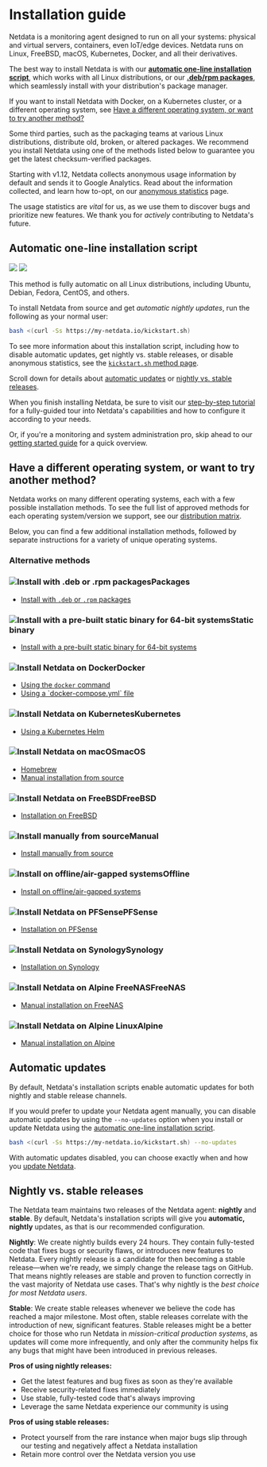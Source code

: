 # Installation guide

Netdata is a monitoring agent designed to run on all your systems: physical and virtual servers, containers, even
IoT/edge devices. Netdata runs on Linux, FreeBSD, macOS, Kubernetes, Docker, and all their derivatives.

The best way to install Netdata is with our [**automatic one-line installation
script**](#automatic-one-line-installation-script), which works with all Linux distributions, or our [**.deb/rpm
packages**](methods/packages.md), which seamlessly install with your distribution's package manager.

If you want to install Netdata with Docker, on a Kubernetes cluster, or a different operating system, see [Have a
different operating system, or want to try another
method?](#have-a-different-operating-system-or-want-to-try-another-method)

Some third parties, such as the packaging teams at various Linux distributions, distribute old, broken, or altered
packages. We recommend you install Netdata using one of the methods listed below to guarantee you get the latest
checksum-verified packages.

Starting with v1.12, Netdata collects anonymous usage information by default and sends it to Google Analytics. Read
about the information collected, and learn how to-opt, on our [anonymous statistics](../../docs/anonymous-statistics.md)
page.

The usage statistics are _vital_ for us, as we use them to discover bugs and prioritize new features. We thank you for
_actively_ contributing to Netdata's future.

## Automatic one-line installation script

![](https://registry.my-netdata.io/api/v1/badge.svg?chart=web_log_nginx.requests_per_url&options=unaligned&dimensions=kickstart&group=sum&after=-3600&label=last+hour&units=installations&value_color=orange&precision=0) ![](https://registry.my-netdata.io/api/v1/badge.svg?chart=web_log_nginx.requests_per_url&options=unaligned&dimensions=kickstart&group=sum&after=-86400&label=today&units=installations&precision=0)

This method is fully automatic on all Linux distributions, including Ubuntu, Debian, Fedora, CentOS, and others.

To install Netdata from source and get _automatic nightly updates_, run the following as your normal user:

```bash
bash <(curl -Ss https://my-netdata.io/kickstart.sh)
```

To see more information about this installation script, including how to disable automatic updates, get nightly vs.
stable releases, or disable anonymous statistics, see the [`kickstart.sh` method page](methods/kickstart.md). 

Scroll down for details about [automatic updates](#automatic-updates) or [nightly vs. stable
releases](#nightly-vs-stable-releases).

When you finish installing Netdata, be sure to visit our [step-by-step tutorial](../../docs/step-by-step/step-00.md)
for a fully-guided tour into Netdata's capabilities and how to configure it according to your needs. 

Or, if you're a monitoring and system administration pro, skip ahead to our [getting started
guide](../../docs/getting-started.md) for a quick overview.

## Have a different operating system, or want to try another method?

Netdata works on many different operating systems, each with a few possible installation methods. To see the full list
of approved methods for each operating system/version we support, see our [distribution matrix](../DISTRIBUTIONS.md).

Below, you can find a few additional installation methods, followed by separate instructions for a variety of unique
operating systems.

### Alternative methods

<div class="installer-grid">
  <div class="grid-item">
    <h3><img src="https://user-images.githubusercontent.com/1153921/73030393-c5eb4200-3df6-11ea-9942-436caa3ed100.png" alt="Install with .deb or .rpm packages" />Packages</h3>
    <ul>
      <li><a href="methods/packages/">Install with <code>.deb</code> or <code>.rpm</code> packages</a></li>
    </ul>
  </div>
  <div class="grid-item">
    <h3><img src="https://user-images.githubusercontent.com/1153921/73030303-94727680-3df6-11ea-963e-6f2cb0ce762c.png" alt="Install with a pre-built static binary for 64-bit systems" />Static binary</h3>
    <ul>
      <li><a href="methods/kickstart-64/">Install with a pre-built static binary for 64-bit systems</a></li>
    </ul>
  </div>
  <div class="grid-item">
    <h3><img src="https://user-images.githubusercontent.com/1153921/71905478-e36ea980-3170-11ea-94f7-950328ad1bdf.png" alt="Install Netdata on Docker" />Docker</h3>
    <ul>
      <li><a href="../docker/#run-netdata-with-the-docker-command">Using the <code>docker</code> command</a></li>
      <li><a href="../docker/#run-netdata-with-the-docker-command">Using a `docker-compose.yml` file</a></li>
    </ul>
  </div>
  <div class="grid-item">
    <h3><img src="https://user-images.githubusercontent.com/1153921/71960868-c1236d00-31fe-11ea-859e-902d36233e38.png" alt="Install Netdata on Kubernetes" />Kubernetes</h3>
    <ul>
      <li><a href="https://github.com/netdata/helmchart#netdata-helm-chart-for-kubernetes-deployments">Using a Kubernetes Helm</a></li>
    </ul>
  </div>
  <div class="grid-item">
    <h3><img src="https://user-images.githubusercontent.com/1153921/71961672-8cb0b080-3200-11ea-84f8-9139c7434110.png" alt="Install Netdata on macOS" />macOS</h3>
    <ul>
      <li><a href="methods/macos/#with-homebrew">Homebrew</a></li>
      <li><a href="methods/macos/#from-source">Manual installation from source</a></li>
    </ul>
  </div>
  <div class="grid-item">
    <h3><img src="https://user-images.githubusercontent.com/1153921/71961245-a3a2d300-31ff-11ea-89bf-b90e7242d9a5.png" alt="Install Netdata on FreeBSD" />FreeBSD</h3>
    <ul>
      <li><a href="methods/freebsd/">Installation on FreeBSD</a></li>
    </ul>
  </div>
  <div class="grid-item">
    <h3><img src="https://user-images.githubusercontent.com/1153921/73032280-f1246000-3dfb-11ea-870d-7fbddd9a6f76.png" alt="Install manually from source" />Manual</h3>
    <ul>
      <li><a href="methods/manual/">Install manually from source</a></li>
    </ul>
  </div>
  <div class="grid-item">
    <h3><img src="https://user-images.githubusercontent.com/1153921/73032239-c89c6600-3dfb-11ea-8224-c8a9f7a50c53.png" alt="Install on offline/air-gapped systems" />Offline</h3>
    <ul>
      <li><a href="methods/offline/">Install on offline/air-gapped systems</a></li>
    </ul>
  </div>
  <div class="grid-item">
    <h3><img src="https://user-images.githubusercontent.com/1153921/71961918-13fe2400-3201-11ea-9a91-fe6f5b27df0c.png" alt="Install Netdata on PFSense" />PFSense</h3>
    <ul>
      <li><a href="methods/pfsense/">Installation on PFSense</a></li>
    </ul>
  </div>
  <div class="grid-item">
    <h3><img src="https://user-images.githubusercontent.com/1153921/71962148-853dd700-3201-11ea-9a09-16fdb39e9ee4.png" alt="Install Netdata on Synology" />Synology</h3>
    <ul>
      <li><a href="methods/synology/">Installation on Synology</a></li>
    </ul>
  </div>
  <div class="grid-item">
    <h3><img src="https://user-images.githubusercontent.com/1153921/72070923-543dcf00-32f3-11ea-8053-d61bc96529b5.png" alt="Install Netdata on Alpine FreeNAS" />FreeNAS</h3>
    <ul>
      <li><a href="methods/freenas/">Manual installation on FreeNAS</a></li>
    </ul>
  </div>
  <div class="grid-item">
    <h3><img src="https://user-images.githubusercontent.com/1153921/72070921-53a53880-32f3-11ea-80f1-7d00cd8a7906.png" alt="Install Netdata on Alpine Linux" />Alpine</h3>
    <ul>
      <li><a href="methods/alpine/">Manual installation on Alpine</a></li>
    </ul>
  </div>
</div>

## Automatic updates

By default, Netdata's installation scripts enable automatic updates for both nightly and stable release channels.

If you would prefer to update your Netdata agent manually, you can disable automatic updates by using the `--no-updates`
option when you install or update Netdata using the [automatic one-line installation
script](#automatic-one-line-installation-script).

```bash
bash <(curl -Ss https://my-netdata.io/kickstart.sh) --no-updates
```

With automatic updates disabled, you can choose exactly when and how you [update Netdata](UPDATE.md).

## Nightly vs. stable releases

The Netdata team maintains two releases of the Netdata agent: **nightly** and **stable**. By default, Netdata's
installation scripts will give you **automatic, nightly** updates, as that is our recommended configuration.

**Nightly**: We create nightly builds every 24 hours. They contain fully-tested code that fixes bugs or security flaws,
or introduces new features to Netdata. Every nightly release is a candidate for then becoming a stable release—when
we're ready, we simply change the release tags on GitHub. That means nightly releases are stable and proven to function
correctly in the vast majority of Netdata use cases. That's why nightly is the _best choice for most Netdata users_.

**Stable**: We create stable releases whenever we believe the code has reached a major milestone. Most often, stable
releases correlate with the introduction of new, significant features. Stable releases might be a better choice for
those who run Netdata in _mission-critical production systems_, as updates will come more infrequently, and only after
the community helps fix any bugs that might have been introduced in previous releases.

**Pros of using nightly releases:**

-   Get the latest features and bug fixes as soon as they're available
-   Receive security-related fixes immediately
-   Use stable, fully-tested code that's always improving
-   Leverage the same Netdata experience our community is using

**Pros of using stable releases:**

-   Protect yourself from the rare instance when major bugs slip through our testing and negatively affect a Netdata
    installation
-   Retain more control over the Netdata version you use
